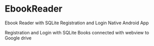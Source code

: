 # EbookReader
Ebook Reader with SQLite Registration and Login
Native Android App

Registration and Login with SQLite
Books connected with webview to Google drive

